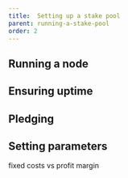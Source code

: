 ```yaml
---
title:  Setting up a stake pool
parent: running-a-stake-pool
order: 2
---
```

## Running a node

## Ensuring uptime

## Pledging

## Setting parameters
fixed costs vs profit margin
